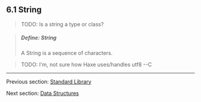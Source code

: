 ## 6.1 String

>TODO: Is a string a type or class?


> ##### Define: String
>
> A String is a sequence of characters.


>TODO: I'm, not sure how Haxe uses/handles utf8 --C

---

Previous section: [Standard Library](6-Standard_Library.md)

Next section: [Data Structures](6.2-Data_Structures.md)